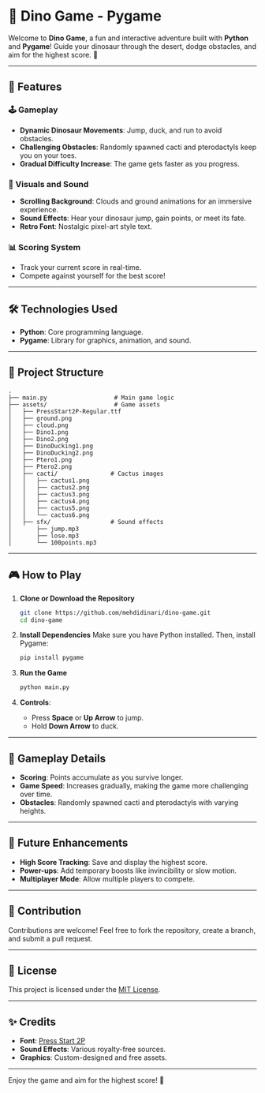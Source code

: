 # 🦖 Dino Game - Pygame


Welcome to **Dino Game**, a fun and interactive adventure built with **Python** and **Pygame**! Guide your dinosaur through the desert, dodge obstacles, and aim for the highest score. 🚀

---

## 🌟 Features

### 🕹️ Gameplay
- **Dynamic Dinosaur Movements**: Jump, duck, and run to avoid obstacles.
- **Challenging Obstacles**: Randomly spawned cacti and pterodactyls keep you on your toes.
- **Gradual Difficulty Increase**: The game gets faster as you progress.

### 🎨 Visuals and Sound
- **Scrolling Background**: Clouds and ground animations for an immersive experience.
- **Sound Effects**: Hear your dinosaur jump, gain points, or meet its fate.
- **Retro Font**: Nostalgic pixel-art style text.

### 📊 Scoring System
- Track your current score in real-time.
- Compete against yourself for the best score!

---

## 🛠️ Technologies Used

- **Python**: Core programming language.
- **Pygame**: Library for graphics, animation, and sound.

---

## 📂 Project Structure

```
.
├── main.py                   # Main game logic
├── assets/                   # Game assets
│   ├── PressStart2P-Regular.ttf
│   ├── ground.png
│   ├── cloud.png
│   ├── Dino1.png
│   ├── Dino2.png
│   ├── DinoDucking1.png
│   ├── DinoDucking2.png
│   ├── Ptero1.png
│   ├── Ptero2.png
│   ├── cacti/               # Cactus images
│   │   ├── cactus1.png
│   │   ├── cactus2.png
│   │   ├── cactus3.png
│   │   ├── cactus4.png
│   │   ├── cactus5.png
│   │   └── cactus6.png
│   ├── sfx/                 # Sound effects
│       ├── jump.mp3
│       ├── lose.mp3
│       └── 100points.mp3
```

---

## 🎮 How to Play

1. **Clone or Download the Repository**
   ```bash
   git clone https://github.com/mehdidinari/dino-game.git
   cd dino-game
   ```

2. **Install Dependencies**
   Make sure you have Python installed. Then, install Pygame:
   ```bash
   pip install pygame
   ```

3. **Run the Game**
   ```bash
   python main.py
   ```

4. **Controls**:
   - Press **Space** or **Up Arrow** to jump.
   - Hold **Down Arrow** to duck.

---

## 📌 Gameplay Details

- **Scoring**: Points accumulate as you survive longer.
- **Game Speed**: Increases gradually, making the game more challenging over time.
- **Obstacles**: Randomly spawned cacti and pterodactyls with varying heights.

---

## 🚀 Future Enhancements

- **High Score Tracking**: Save and display the highest score.
- **Power-ups**: Add temporary boosts like invincibility or slow motion.
- **Multiplayer Mode**: Allow multiple players to compete.

---

## 🤝 Contribution

Contributions are welcome! Feel free to fork the repository, create a branch, and submit a pull request. 

---

## 📜 License

This project is licensed under the [MIT License](LICENSE).

---

## ✨ Credits

- **Font**: [Press Start 2P](https://fonts.google.com/specimen/Press+Start+2P)
- **Sound Effects**: Various royalty-free sources.
- **Graphics**: Custom-designed and free assets.

---

Enjoy the game and aim for the highest score! 🌟

